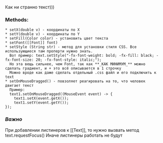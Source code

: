 Как ни странно текст)))

### Methods:

	* setX(double v) - координаты по Х
	* setY(double v) - координаты по Y
	* setFill(Color color) - установить цвет текста
	* setFont([[Font]] font) 
	* setStyle (String str) - метод для установки стиля CSS. Все использующиеся там проперти нужно знать.
	  Вот пример: text.setStyle("-fx-font-weight: bold; -fx-fill: black; -fx-font-size: 20; -fx-font-style: italic;");
	  Но эта вещь сильнее, чем Font, так как **_КАК МИНИМУМ_** можно сделать градиент, и + это всё описывается в 1 строчку
	  Можно вроде как даже сделать отдельный .css файл и его подключить к text
	* setOnMouseDragged() - повзоляет реагировать на то, что человек двигает текст
	  Пример:
	  text1.setOnMouseDragged((MouseEvent event) -> {  
	    text1.setX(event.getX());  
	    text1.setY(event.getY());  
	});


  ### **_Важно_**

При добавлении листинеров к [[Text]], то нужно вызвать метод text.requestFocus() 
Иначе листинеры работать не будут